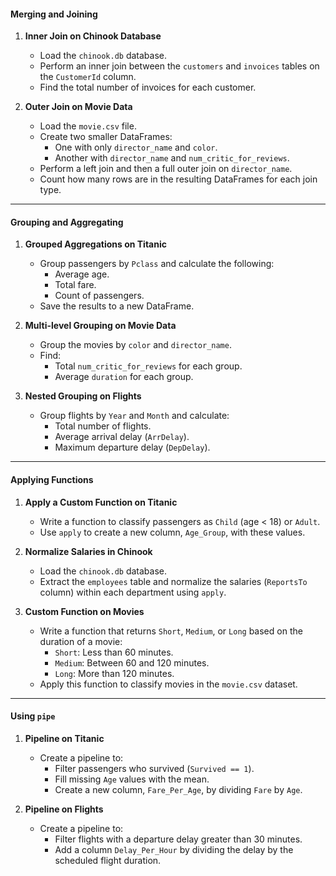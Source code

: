 #### **Merging and Joining**
1. **Inner Join on Chinook Database**
   - Load the `chinook.db` database.
   - Perform an inner join between the `customers` and `invoices` tables on the `CustomerId` column.
   - Find the total number of invoices for each customer.

2. **Outer Join on Movie Data**
   - Load the `movie.csv` file.
   - Create two smaller DataFrames:
     - One with only `director_name` and `color`.
     - Another with `director_name` and `num_critic_for_reviews`.
   - Perform a left join and then a full outer join on `director_name`.
   - Count how many rows are in the resulting DataFrames for each join type.

---

#### **Grouping and Aggregating**
1. **Grouped Aggregations on Titanic**
   - Group passengers by `Pclass` and calculate the following:
     - Average age.
     - Total fare.
     - Count of passengers.
   - Save the results to a new DataFrame.

2. **Multi-level Grouping on Movie Data**
   - Group the movies by `color` and `director_name`.
   - Find:
     - Total `num_critic_for_reviews` for each group.
     - Average `duration` for each group.

3. **Nested Grouping on Flights**
   - Group flights by `Year` and `Month` and calculate:
     - Total number of flights.
     - Average arrival delay (`ArrDelay`).
     - Maximum departure delay (`DepDelay`).

---

#### **Applying Functions**
1. **Apply a Custom Function on Titanic**
   - Write a function to classify passengers as `Child` (age < 18) or `Adult`.
   - Use `apply` to create a new column, `Age_Group`, with these values.

2. **Normalize Salaries in Chinook**
   - Load the `chinook.db` database.
   - Extract the `employees` table and normalize the salaries (`ReportsTo` column) within each department using `apply`.

3. **Custom Function on Movies**
   - Write a function that returns `Short`, `Medium`, or `Long` based on the duration of a movie:
     - `Short`: Less than 60 minutes.
     - `Medium`: Between 60 and 120 minutes.
     - `Long`: More than 120 minutes.
   - Apply this function to classify movies in the `movie.csv` dataset.

---

#### **Using `pipe`**
1. **Pipeline on Titanic**
   - Create a pipeline to:
     - Filter passengers who survived (`Survived == 1`).
     - Fill missing `Age` values with the mean.
     - Create a new column, `Fare_Per_Age`, by dividing `Fare` by `Age`.

2. **Pipeline on Flights**
   - Create a pipeline to:
     - Filter flights with a departure delay greater than 30 minutes.
     - Add a column `Delay_Per_Hour` by dividing the delay by the scheduled flight duration.
